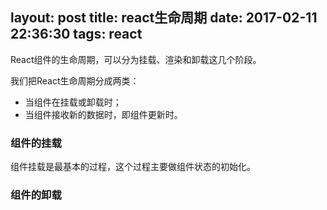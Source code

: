 layout: post
title: react生命周期
date: 2017-02-11 22:36:30
tags: react
---
React组件的生命周期，可以分为挂载、渲染和卸载这几个阶段。
<!-- more -->
我们把React生命周期分成两类：
* 当组件在挂载或卸载时；
* 当组件接收新的数据时，即组件更新时。

### 组件的挂载

组件挂载是最基本的过程，这个过程主要做组件状态的初始化。

### 组件的卸载
